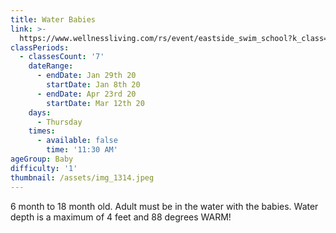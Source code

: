 ```yaml
---
title: Water Babies
link: >-
  https://www.wellnessliving.com/rs/event/eastside_swim_school?k_class=138836&k_class_tab=16933
classPeriods:
  - classesCount: '7'
    dateRange:
      - endDate: Jan 29th 20
        startDate: Jan 8th 20
      - endDate: Apr 23rd 20
        startDate: Mar 12th 20
    days:
      - Thursday
    times:
      - available: false
        time: '11:30 AM'
ageGroup: Baby
difficulty: '1'
thumbnail: /assets/img_1314.jpeg
---
```

6 month to 18 month old.  Adult must be in the water with the babies.  Water depth is a maximum of 4 feet and 88 degrees WARM!
